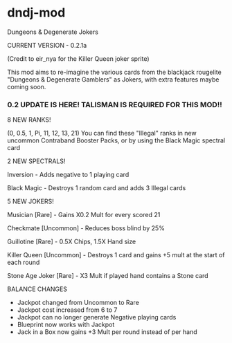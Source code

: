 # dndj-mod
Dungeons &amp; Degenerate Jokers

CURRENT VERSION - 0.2.1a

(Credit to eir_nya for the Killer Queen joker sprite)

This mod aims to re-imagine the various cards from the blackjack rougelite "Dungeons & Degenerate Gamblers" as Jokers,
with extra features maybe coming soon.

### 0.2 UPDATE IS HERE!  TALISMAN IS REQUIRED FOR THIS MOD!!

8 NEW RANKS!

(0, 0.5, 1, Pi, 11, 12, 13, 21)
You can find these "Illegal" ranks in new uncommon Contraband Booster Packs, or by using the Black Magic spectral card

2 NEW SPECTRALS!

Inversion - Adds negative to 1 playing card

Black Magic - Destroys 1 random card and adds 3 Illegal cards

5 NEW JOKERS!

Musician [Rare] - Gains X0.2 Mult for every scored 21

Checkmate [Uncommon] - Reduces boss blind by 25%

Guillotine [Rare] - 0.5X Chips, 1.5X Hand size

Killer Queen [Uncommon] - Destroys 1 card and gains +5 mult at the start of each round

Stone Age Joker [Rare] - X3 Mult if played hand contains a Stone card

BALANCE CHANGES

- Jackpot changed from Uncommon to Rare
- Jackpot cost increased from 6 to 7
- Jackpot can no longer generate Negative playing cards
- Blueprint now works with Jackpot
- Jack in a Box now gains +3 Mult per round instead of per hand

